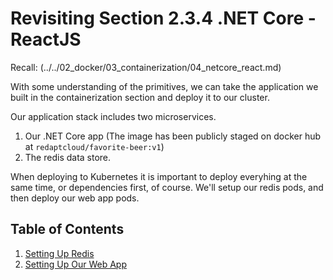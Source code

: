 # Revisiting Section 2.3.4 .NET Core - ReactJS

Recall: (../../02_docker/03_containerization/04_netcore_react.md)

With some understanding of the primitives, we can take the application we built in the containerization section and deploy it to our cluster.

Our application stack includes two microservices. 
1. Our .NET Core app (The image has been publicly staged on docker hub at `redaptcloud/favorite-beer:v1`)
2. The redis data store.

When deploying to Kubernetes it is important to deploy everyhing at the same time, or dependencies first, of course. We'll setup our redis pods, and then deploy our web app pods.

## Table of Contents

1. [Setting Up Redis](01_setting_up_redis.md)
2. [Setting Up Our Web App](02_setting_up_our_web_app.md)
